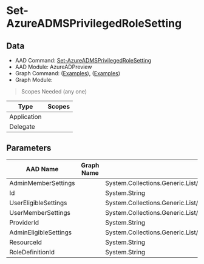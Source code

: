 # Set-AzureADMSPrivilegedRoleSetting

> 

## Data

+ AAD Command: [Set-AzureADMSPrivilegedRoleSetting](https://docs.microsoft.com/en-us/powershell/module/AzureADPreview/Set-AzureADMSPrivilegedRoleSetting)
+ AAD Module: AzureADPreview
+ Graph Command: []() ([Examples](https://github.com/orgs/msgraph/discussions?discussions_q=)), []() ([Examples](https://github.com/orgs/msgraph/discussions?discussions_q=))
+ Graph Module: 

> Scopes Needed (any one)

|Type|Scopes|
|---|---|
|Application||
|Delegate||

## Parameters

|AAD Name|Graph Name|AAD Type|Graph Type|Infos|
|---|---|---|---|---|
|AdminMemberSettings||System.Collections.Generic.List/Microsoft.Open.MSGraph.Model.AzureADMSPrivilegedRuleSetting|||
|Id||System.String|||
|UserEligibleSettings||System.Collections.Generic.List/Microsoft.Open.MSGraph.Model.AzureADMSPrivilegedRuleSetting|||
|UserMemberSettings||System.Collections.Generic.List/Microsoft.Open.MSGraph.Model.AzureADMSPrivilegedRuleSetting|||
|ProviderId||System.String|||
|AdminEligibleSettings||System.Collections.Generic.List/Microsoft.Open.MSGraph.Model.AzureADMSPrivilegedRuleSetting|||
|ResourceId||System.String|||
|RoleDefinitionId||System.String|||

